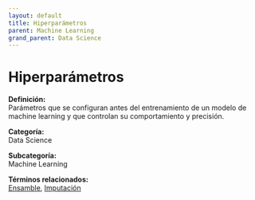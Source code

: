 ```yaml
---
layout: default
title: Hiperparámetros
parent: Machine Learning
grand_parent: Data Science
---
```


# Hiperparámetros

**Definición:**  
Parámetros que se configuran antes del entrenamiento de un modelo de machine learning y que controlan su comportamiento y precisión.

**Categoría:**  
Data Science  

**Subcategoría:**  
Machine Learning

**Términos relacionados:**  
[Ensamble](https://maleniski.github.io/diccionario-angl-tec-mx/docs/data-science/machine-learning/ensamble.html), [Imputación](https://maleniski.github.io/diccionario-angl-tec-mx/docs/data-science/machine-learning/imputacin.html)
